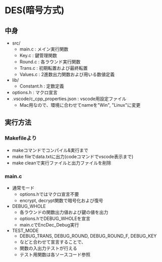 # DES(暗号方式)
## 中身
- src/
  - main.c : メイン実行関数
  - Key.c : 鍵管理関数
  - Round.c : 各ラウンド実行関数
  - Trans.c : 初期転置および最終転置
  - Values.c : 2進数出力関数および用いる数値定義
- lib/
  - Constant.h : 定数定義
- options.h : マクロ宣言
- .vscode/c_cpp_properties.json : vscode用設定ファイル
  - Mac用なので、環境に合わせてnameを"Win", "Linux"に変更
## 実行方法
### Makefileより
- makeコマンドでコンパイル&実行まで
- make fileでdata.txtに出力(codeコマンドでvscode表示まで)
- make cleanで実行ファイルと出力ファイルを削除
### main.c
- 通常モード
  - options.hではマクロ宣言不要
  - encrypt, decrypt関数で暗号化および復号
- DEBUG_WHOLE
  - 各ラウンドの関数出力値および鍵の値を出力
  - options.hでDEBUG_WHOLEを宣言
  - main.cでEncDec_Debug実行
- TEST_MODE
  - DEBUG_TRANS, DEBUG_ROUND, DEBUG_ROUND_F, DEBUG_KEY
  - などと合わせて宣言することで、
  - 関数の入出力テストが行える
  - テスト用関数は各ソースコード参照